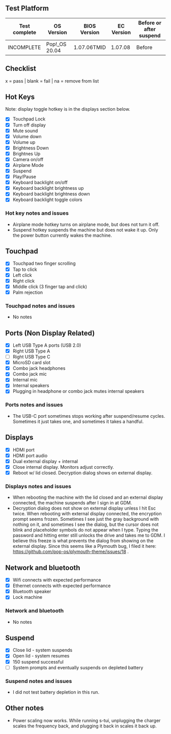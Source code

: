 ## Test Platform

| Test complete | OS Version     | BIOS Version | EC Version | Before or after suspend |
| ------------- | -------------- | ------------ | ---------- | ----------------------- |
| INCOMPLETE    | Pop!\_OS 20.04 | 1.07.06TMID  | 1.07.08    | Before                  |

## Checklist
x = pass | blank = fail | na = remove from list

## Hot Keys

Note: display toggle hotkey is in the displays section below.

- [x] Touchpad Lock
- [x] Turn off display
- [x] Mute sound
- [x] Volume down
- [x] Volume up
- [x] Brightness Down
- [x] Brightnes Up
- [x] Camera on/off
- [x] Airplane Mode
- [x] Suspend
- [x] Play/Pause
- [x] Keyboard backlight on/off
- [x] Keyboard backlight brightness up
- [x] Keyboard backlight brightness down
- [x] Keyboard backlight toggle colors

### Hot key notes and issues

- Airplane mode hotkey turns on airplane mode, but does not turn it off.
- Suspend hotkey suspends the machine but does not wake it up. Only the power button currently wakes the machine.

## Touchpad

- [x] Touchpad two finger scrolling 
- [x] Tap to click
- [x] Left click
- [x] Right click
- [x] Middle click (3 finger tap and click)
- [x] Palm rejection

### Touchpad notes and issues

- No notes

## Ports (Non Display Related)

- [x] Left USB Type A ports (USB 2.0)
- [x] Right USB Type A
- [ ] Right USB Type C
- [x] MicroSD card slot
- [x] Combo jack headphones
- [x] Combo jack mic
- [x] Internal mic
- [x] Internal speakers
- [x] Plugging in headphone or combo jack mutes internal speakers

### Ports notes and issues

- The USB-C port sometimes stops working after suspend/resume cycles. Sometimes it just takes one, and sometimes it takes a handful.

## Displays

- [x] HDMI port
- [x] HDMI port audio
- [x] Dual external display + internal
- [x] Close internal display. Monitors adjust correctly.
- [x] Reboot w/ lid closed. Decryption dialog shows on external display.

### Displays notes and issues

- When rebooting the machine with the lid closed and an external display connected, the machine suspends after I sign in at GDM.
- Decryption dialog does not show on external display unless I hit Esc twice. When rebooting with external display connected, the encryption prompt seems frozen. Sometimes I see just the gray background with nothing on it, and sometimes I see the dialog, but the cursor does not blink and placeholder symbols do not appear when I type. Typing the password and hitting enter still unlocks the drive and takes me to GDM. I believe this freeze is what prevents the dialog from showing on the external display. Since this seems like a Plymouth bug, I filed it here: https://github.com/pop-os/plymouth-theme/issues/18 .

## Network and bluetooth

- [x] Wifi connects with expected performance
- [x] Ethernet connects with expected performance
- [x] Bluetooth speaker
- [x] Lock machine

### Network and bluetooth

- No notes

## Suspend

- [x] Close lid - system suspends
- [x] Open lid - system resumes
- [x] 150 suspend successful
- [ ] System prompts and eventually suspends on depleted battery

### Suspend notes and issues

- I did not test battery depletion in this run.

## Other notes

- Power scaling now works. While running s-tui, unplugging the charger scales the frequency back, and plugging it back in scales it back up.
